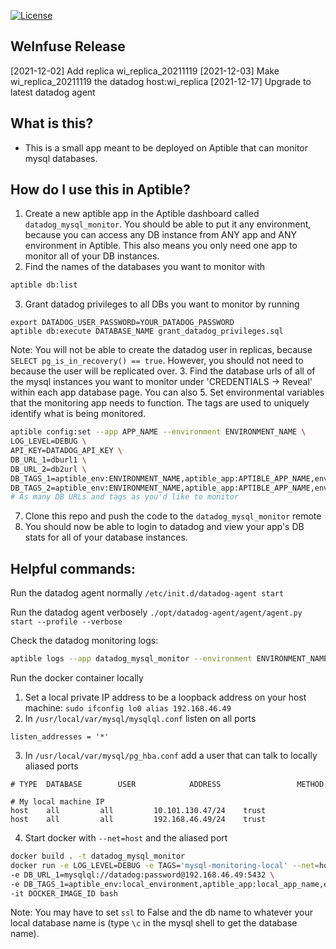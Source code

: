 [![License](https://img.shields.io/badge/License-Apache%202.0-blue.svg)](https://opensource.org/licenses/Apache-2.0)

## WeInfuse Release
[2021-12-02] Add replica wi_replica_20211119
[2021-12-03] Make wi_replica_20211119 the datadog host:wi_replica
[2021-12-17] Upgrade to latest datadog agent

## What is this?
- This is a small app meant to be deployed on Aptible that can monitor mysql databases.

## How do I use this in Aptible?
1. Create a new aptible app in the Aptible dashboard called `datadog_mysql_monitor`.  You should be able to put it any environment, because you can access any DB instance from ANY app and ANY environment in Aptible.  This also means you only need one app to monitor all of your DB instances.
2. Find the names of the databases you want to monitor with
```bash
aptible db:list
```
3.  Grant datadog privileges to all DBs you want to monitor by running
```
export DATADOG_USER_PASSWORD=YOUR_DATADOG_PASSWORD
aptible db:execute DATABASE_NAME grant_datadog_privileges.sql
```

Note: You will not be able to create the datadog user in replicas, because `SELECT pg_is_in_recovery() == true`.  However, you should not need to because the user will be replicated over.
3. Find the database urls of all of the mysql instances you want to monitor under 'CREDENTIALS -> Reveal' within each app database page.  You can also
5. Set environmental variables that the monitoring app needs to function.  The tags are used to uniquely identify what is being monitored.
```bash
aptible config:set --app APP_NAME --environment ENVIRONMENT_NAME \
LOG_LEVEL=DEBUG \
API_KEY=DATADOG_API_KEY \
DB_URL_1=dburl1 \
DB_URL_2=db2url \
DB_TAGS_1=aptible_env:ENVIRONMENT_NAME,aptible_app:APTIBLE_APP_NAME,env:ENVIRONMENT_NAME,app:APP_NAME,db:DATABASE_NAME \
DB_TAGS_2=aptible_env:ENVIRONMENT_NAME,aptible_app:APTIBLE_APP_NAME,env:ENVIRONMENT_NAME,app:APP_NAME,db:DATABASE_NAME
# As many DB URLs and tags as you'd like to monitor
```
7. Clone this repo and push the code to the `datadog_mysql_monitor` remote
8. You should now be able to login to datadog and view your app's DB stats for all of your database instances.

## Helpful commands:

Run the datadog agent normally
`/etc/init.d/datadog-agent start`

Run the datadog agent verbosely
`./opt/datadog-agent/agent/agent.py start --profile --verbose`

Check the datadog monitoring logs:
```bash
aptible logs --app datadog_mysql_monitor --environment ENVIRONMENT_NAME
```

Run the docker container locally
1. Set a local private IP address to be a loopback address on your host machine: `sudo ifconfig lo0 alias 192.168.46.49`
2. In `/usr/local/var/mysql/mysqlql.conf` listen on all ports

```
listen_addresses = '*'
```
3. In `/usr/local/var/mysql/pg_hba.conf` add a user that can talk to locally aliased ports

```
# TYPE  DATABASE        USER            ADDRESS                 METHOD

# My local machine IP
host    all         all         10.101.130.47/24    trust
host    all         all         192.168.46.49/24    trust
```
4. Start docker with `--net=host` and the aliased port
```bash
docker build . -t datadog_mysql_monitor
docker run -e LOG_LEVEL=DEBUG -e TAGS='mysql-monitoring-local' --net=host -e API_KEY=123 \
-e DB_URL_1=mysqlql://datadog:password@192.168.46.49:5432 \
-e DB_TAGS_1=aptible_env:local_environment,aptible_app:local_app_name,env:local_environment,app:local_app_name,db:local_db \
-it DOCKER_IMAGE_ID bash
```

Note: You may have to set `ssl` to False and the db name to whatever your local database name is (type `\c` in the mysql shell to get the database name).
